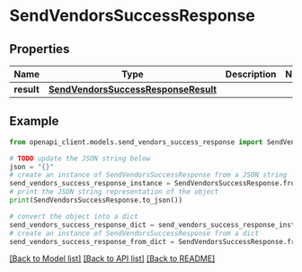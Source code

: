 # SendVendorsSuccessResponse


## Properties

Name | Type | Description | Notes
------------ | ------------- | ------------- | -------------
**result** | [**SendVendorsSuccessResponseResult**](SendVendorsSuccessResponseResult.md) |  | 

## Example

```python
from openapi_client.models.send_vendors_success_response import SendVendorsSuccessResponse

# TODO update the JSON string below
json = "{}"
# create an instance of SendVendorsSuccessResponse from a JSON string
send_vendors_success_response_instance = SendVendorsSuccessResponse.from_json(json)
# print the JSON string representation of the object
print(SendVendorsSuccessResponse.to_json())

# convert the object into a dict
send_vendors_success_response_dict = send_vendors_success_response_instance.to_dict()
# create an instance of SendVendorsSuccessResponse from a dict
send_vendors_success_response_from_dict = SendVendorsSuccessResponse.from_dict(send_vendors_success_response_dict)
```
[[Back to Model list]](../README.md#documentation-for-models) [[Back to API list]](../README.md#documentation-for-api-endpoints) [[Back to README]](../README.md)


